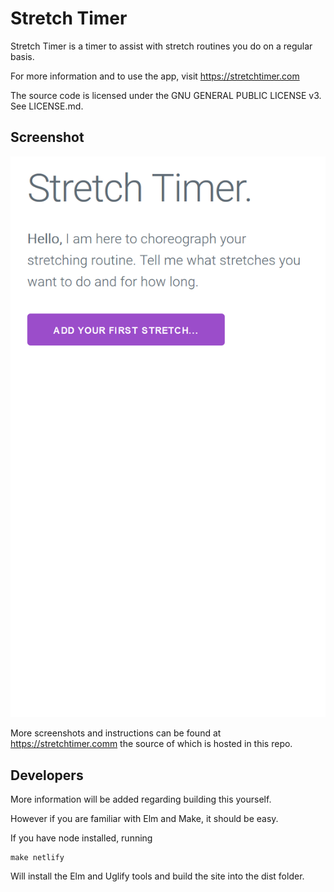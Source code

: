 # Stretch Timer

Stretch Timer is a timer to assist with stretch routines you do on a regular basis.

For more information and to use the app, visit https://stretchtimer.com

The source code is licensed under the GNU GENERAL PUBLIC LICENSE v3. See LICENSE.md.

## Screenshot

![Alt text](assets/home.png?raw=true "Home Screen")

More screenshots and instructions can be found at https://stretchtimer.comm the source of which is hosted in this repo.

## Developers

More information will be added regarding building this yourself.

However if you are familiar with Elm and Make, it should be easy.

If you have node installed, running 

```
make netlify
```

Will install the Elm and Uglify tools and build the site into the dist folder.